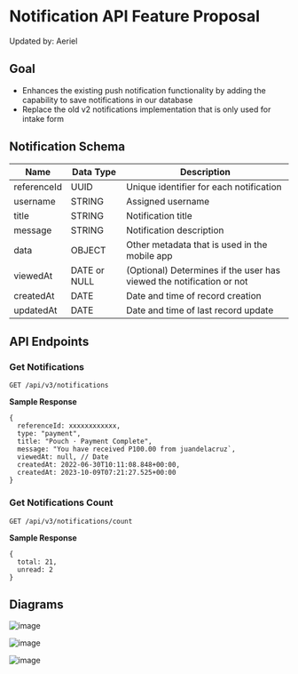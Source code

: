 # Notification API Feature Proposal
Updated by: Aeriel

## Goal
- Enhances the existing push notification functionality by adding the capability to save notifications in our database
- Replace the old v2 notifications implementation that is only used for intake form

## Notification Schema
| Name | Data Type | Description |
|-|-|-|
| referenceId | UUID | Unique identifier for each notification |
| username |STRING | Assigned username |
| title | STRING | Notification title |
| message | STRING | Notification description |
| data | OBJECT | Other metadata that is used in the mobile app |
| viewedAt | DATE or NULL | (Optional) Determines if the user has viewed the notification or not |
| createdAt | DATE | Date and time of record creation |
| updatedAt | DATE | Date and time of last record update |

## API Endpoints

### Get Notifications
```
GET /api/v3/notifications
```
**Sample Response**
```
{
  referenceId: xxxxxxxxxxxx,
  type: "payment",
  title: "Pouch · Payment Complete",
  message: "You have received P100.00 from juandelacruz`,
  viewedAt: null, // Date
  createdAt: 2022-06-30T10:11:08.848+00:00,
  createdAt: 2023-10-09T07:21:27.525+00:00
}
```

### Get Notifications Count
```
GET /api/v3/notifications/count
```
**Sample Response**
```
{
  total: 21,
  unread: 2
}
```

## Diagrams
![image](https://github.com/pouch-ph/docs/assets/31103697/7560ab9a-1c05-42ce-9790-0035d132b6d0)

![image](https://github.com/pouch-ph/docs/assets/31103697/80d2fd0c-1a39-40e2-89de-6fba0f3d7455)

![image](https://github.com/pouch-ph/docs/assets/31103697/16d390a1-f1b0-4634-85e6-b77b03b99fa2)


